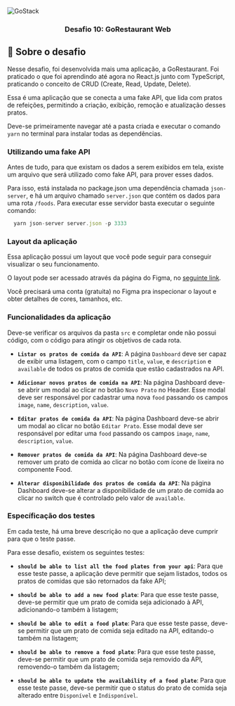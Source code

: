 <img alt="GoStack" src="https://storage.googleapis.com/golden-wind/bootcamp-gostack/header-desafios.png" />

<h3 align="center">
  Desafio 10: GoRestaurant Web
</h3>

## :rocket: Sobre o desafio

Nesse desafio, foi desenvolvida mais uma aplicação, a GoRestaurant. Foi praticado o que foi aprendindo até agora no React.js junto com TypeScript, praticando o conceito de CRUD (Create, Read, Update, Delete).

Essa é uma aplicação que se conecta a uma fake API, que lida com pratos de refeições, permitindo a criação, exibição, remoção e atualização desses pratos.

Deve-se primeiramente navegar até a pasta criada e executar o comando `yarn` no terminal para instalar todas as dependências.

### Utilizando uma fake API

Antes de tudo, para que existam os dados a serem exibidos em tela, existe um arquivo que será utilizado como fake API, para prover esses dados.

Para isso, está instalada no package.json uma dependência chamada `json-server`, e há um arquivo chamado `server.json` que contém os dados para uma rota `/foods`. Para executar esse servidor basta executar o seguinte comando:

```js
  yarn json-server server.json -p 3333
```

### Layout da aplicação

Essa aplicação possui um layout que você pode seguir para conseguir visualizar o seu funcionamento.

O layout pode ser acessado através da página do Figma, no [seguinte link](https://www.figma.com/file/1lK6AVCPybtWeBLCH8B08N/GoRestaurant?node-id=0%3A1).

Você precisará uma conta (gratuita) no Figma pra inspecionar o layout e obter detalhes de cores, tamanhos, etc.

### Funcionalidades da aplicação

Deve-se verificar os arquivos da pasta `src` e completar onde não possui código, com o código para atingir os objetivos de cada rota.

- **`Listar os pratos de comida da API`**: A página `Dashboard` deve ser capaz de exibir uma listagem, com o campo `title`, `value`, e  `description` e `available` de todos os pratos de comida que estão cadastrados na API.

- **`Adicionar novos pratos de comida na API`**: Na página Dashboard deve-se abrir um modal ao clicar no botão `Novo Prato` no Header. Esse modal deve ser responsável por cadastrar uma nova `food` passando os campos `image`, `name`, `description`, `value`.

- **`Editar pratos de comida da API`**: Na página Dashboard deve-se abrir um modal ao clicar no botão `Editar Prato`. Esse modal deve ser responsável por editar uma `food` passando os campos `image`, `name`, `description`, `value`.

- **`Remover pratos de comida da API`**: Na página Dashboard deve-se remover um prato de comida ao clicar no botão com ícone de lixeira no componente Food.

- **`Alterar disponibilidade dos pratos de comida da API`**: Na página Dashboard deve-se alterar a disponibilidade de um prato de comida ao clicar no switch que é controlado pelo valor de `available`.

### Específicação dos testes

Em cada teste, há uma breve descrição no que a aplicação deve cumprir para que o teste passe.

Para esse desafio, existem os seguintes testes:

* **`should be able to list all the food plates from your api`**: Para que esse teste passe, a aplicação deve permitir que sejam listados, todos os pratos de comidas que são retornados da fake API;

- **`should be able to add a new food plate`**: Para que esse teste passe, deve-se permitir que um prato de comida seja adicionado à API, adicionando-o também à listagem;

- **`should be able to edit a food plate`**: Para que esse teste passe, deve-se permitir que um prato de comida seja editado na API, editando-o também na listagem;

- **`should be able to remove a food plate`**: Para que esse teste passe, deve-se permitir que um prato de comida seja removido da API, removendo-o também da listagem;

- **`should be able to update the availability of a food plate`**: Para que esse teste passe, deve-se permitir que o status do prato de comida seja alterado entre `Disponível` e `Indisponível`.
